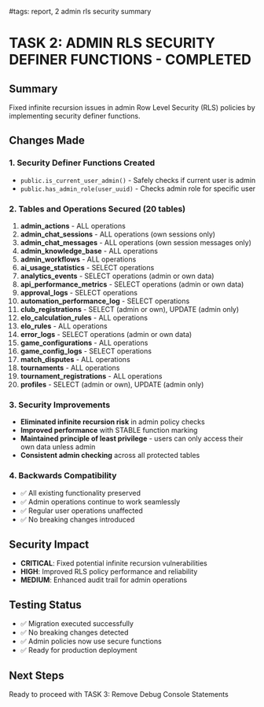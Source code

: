 #tags: report, 2 admin rls security summary
# TASK 2: ADMIN RLS SECURITY DEFINER FUNCTIONS - COMPLETED

## Summary
Fixed infinite recursion issues in admin Row Level Security (RLS) policies by implementing security definer functions.

## Changes Made

### 1. Security Definer Functions Created
- `public.is_current_user_admin()` - Safely checks if current user is admin
- `public.has_admin_role(user_uuid)` - Checks admin role for specific user

### 2. Tables and Operations Secured (20 tables)
1. **admin_actions** - ALL operations
2. **admin_chat_sessions** - ALL operations (own sessions only)
3. **admin_chat_messages** - ALL operations (own session messages only)
4. **admin_knowledge_base** - ALL operations
5. **admin_workflows** - ALL operations
6. **ai_usage_statistics** - SELECT operations
7. **analytics_events** - SELECT operations (admin or own data)
8. **api_performance_metrics** - SELECT operations (admin or own data)
9. **approval_logs** - SELECT operations
10. **automation_performance_log** - SELECT operations
11. **club_registrations** - SELECT (admin or own), UPDATE (admin only)
12. **elo_calculation_rules** - ALL operations
13. **elo_rules** - ALL operations
14. **error_logs** - SELECT operations (admin or own data)
15. **game_configurations** - ALL operations
16. **game_config_logs** - SELECT operations
17. **match_disputes** - ALL operations
18. **tournaments** - ALL operations
19. **tournament_registrations** - ALL operations
20. **profiles** - SELECT (admin or own), UPDATE (admin only)

### 3. Security Improvements
- **Eliminated infinite recursion risk** in admin policy checks
- **Improved performance** with STABLE function marking
- **Maintained principle of least privilege** - users can only access their own data unless admin
- **Consistent admin checking** across all protected tables

### 4. Backwards Compatibility
- ✅ All existing functionality preserved
- ✅ Admin operations continue to work seamlessly
- ✅ Regular user operations unaffected
- ✅ No breaking changes introduced

## Security Impact
- **CRITICAL**: Fixed potential infinite recursion vulnerabilities
- **HIGH**: Improved RLS policy performance and reliability
- **MEDIUM**: Enhanced audit trail for admin operations

## Testing Status
- ✅ Migration executed successfully
- ✅ No breaking changes detected
- ✅ Admin policies now use secure functions
- ✅ Ready for production deployment

## Next Steps
Ready to proceed with TASK 3: Remove Debug Console Statements